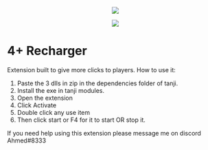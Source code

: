 <p align="center"> 
   <img src="https://user-images.githubusercontent.com/24996684/35466253-f228fa38-02b6-11e8-8ec6-7d3f57caf2e2.png">
</p>
<p align="center">
   <a href="https://github.com/DevLooney"><img
   <a href="https://discord.gg/Vyc2gFC"><img src="https://img.shields.io/discord/225010488445108224.svg?style=flat-square"/></a>
</p>

# 4+ Recharger
Extension built to give more clicks to players. How to use it:
1. Paste the 3 dlls in zip in the dependencies folder of tanji.
2. Install the exe in tanji modules.
3. Open the extension
4. Click Activate
5. Double click any use item
6. Then click start or F4 for it to start OR stop it.

If you need help using this extension please message me on discord Ahmed#8333

